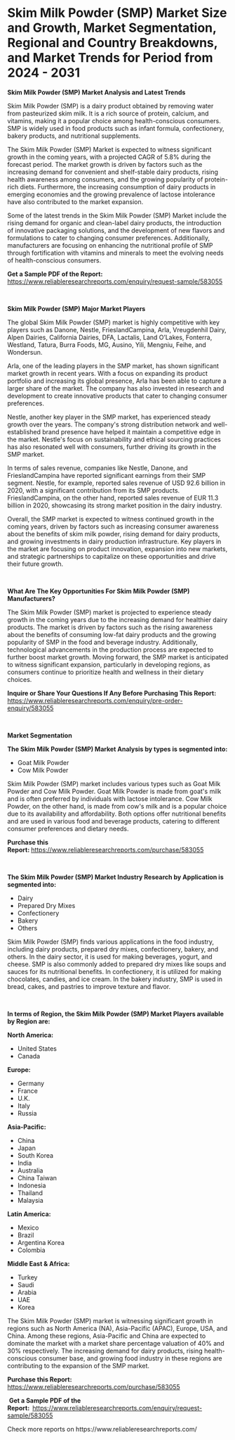 <p><h1>Skim Milk Powder (SMP) Market Size and Growth, Market Segmentation, Regional and Country Breakdowns, and Market Trends for Period from 2024 -  2031</h1></p><p><strong>Skim Milk Powder (SMP) Market Analysis and Latest Trends</strong></p>
<p><p>Skim Milk Powder (SMP) is a dairy product obtained by removing water from pasteurized skim milk. It is a rich source of protein, calcium, and vitamins, making it a popular choice among health-conscious consumers. SMP is widely used in food products such as infant formula, confectionery, bakery products, and nutritional supplements.</p><p>The Skim Milk Powder (SMP) Market is expected to witness significant growth in the coming years, with a projected CAGR of 5.8% during the forecast period. The market growth is driven by factors such as the increasing demand for convenient and shelf-stable dairy products, rising health awareness among consumers, and the growing popularity of protein-rich diets. Furthermore, the increasing consumption of dairy products in emerging economies and the growing prevalence of lactose intolerance have also contributed to the market expansion.</p><p>Some of the latest trends in the Skim Milk Powder (SMP) Market include the rising demand for organic and clean-label dairy products, the introduction of innovative packaging solutions, and the development of new flavors and formulations to cater to changing consumer preferences. Additionally, manufacturers are focusing on enhancing the nutritional profile of SMP through fortification with vitamins and minerals to meet the evolving needs of health-conscious consumers.</p></p>
<p><strong>Get a Sample PDF of the Report:&nbsp;</strong> <a href="https://www.reliableresearchreports.com/enquiry/request-sample/583055">https://www.reliableresearchreports.com/enquiry/request-sample/583055</a></p>
<p>&nbsp;</p>
<p><strong>Skim Milk Powder (SMP) Major Market Players</strong></p>
<p><p>The global Skim Milk Powder (SMP) market is highly competitive with key players such as Danone, Nestle, FrieslandCampina, Arla, Vreugdenhil Dairy, Alpen Dairies, California Dairies, DFA, Lactalis, Land O’Lakes, Fonterra, Westland, Tatura, Burra Foods, MG, Ausino, Yili, Mengniu, Feihe, and Wondersun.</p><p>Arla, one of the leading players in the SMP market, has shown significant market growth in recent years. With a focus on expanding its product portfolio and increasing its global presence, Arla has been able to capture a larger share of the market. The company has also invested in research and development to create innovative products that cater to changing consumer preferences.</p><p>Nestle, another key player in the SMP market, has experienced steady growth over the years. The company's strong distribution network and well-established brand presence have helped it maintain a competitive edge in the market. Nestle's focus on sustainability and ethical sourcing practices has also resonated well with consumers, further driving its growth in the SMP market.</p><p>In terms of sales revenue, companies like Nestle, Danone, and FrieslandCampina have reported significant earnings from their SMP segment. Nestle, for example, reported sales revenue of USD 92.6 billion in 2020, with a significant contribution from its SMP products. FrieslandCampina, on the other hand, reported sales revenue of EUR 11.3 billion in 2020, showcasing its strong market position in the dairy industry.</p><p>Overall, the SMP market is expected to witness continued growth in the coming years, driven by factors such as increasing consumer awareness about the benefits of skim milk powder, rising demand for dairy products, and growing investments in dairy production infrastructure. Key players in the market are focusing on product innovation, expansion into new markets, and strategic partnerships to capitalize on these opportunities and drive their future growth.</p></p>
<p>&nbsp;</p>
<p><strong>What Are The Key Opportunities For Skim Milk Powder (SMP) Manufacturers?</strong></p>
<p><p>The Skim Milk Powder (SMP) market is projected to experience steady growth in the coming years due to the increasing demand for healthier dairy products. The market is driven by factors such as the rising awareness about the benefits of consuming low-fat dairy products and the growing popularity of SMP in the food and beverage industry. Additionally, technological advancements in the production process are expected to further boost market growth. Moving forward, the SMP market is anticipated to witness significant expansion, particularly in developing regions, as consumers continue to prioritize health and wellness in their dietary choices.</p></p>
<p><strong>Inquire or Share Your Questions If Any Before Purchasing This Report:</strong> <a href="https://www.reliableresearchreports.com/enquiry/pre-order-enquiry/583055">https://www.reliableresearchreports.com/enquiry/pre-order-enquiry/583055</a></p>
<p>&nbsp;</p>
<p><strong>Market Segmentation</strong></p>
<p><strong>The Skim Milk Powder (SMP) Market Analysis by types is segmented into:</strong></p>
<p><ul><li>Goat Milk Powder</li><li>Cow Milk Powder</li></ul></p>
<p><p>Skim Milk Powder (SMP) market includes various types such as Goat Milk Powder and Cow Milk Powder. Goat Milk Powder is made from goat's milk and is often preferred by individuals with lactose intolerance. Cow Milk Powder, on the other hand, is made from cow's milk and is a popular choice due to its availability and affordability. Both options offer nutritional benefits and are used in various food and beverage products, catering to different consumer preferences and dietary needs.</p></p>
<p><strong>Purchase this Report:&nbsp;</strong><a href="https://www.reliableresearchreports.com/purchase/583055">https://www.reliableresearchreports.com/purchase/583055</a></p>
<p>&nbsp;</p>
<p><strong>The Skim Milk Powder (SMP) Market Industry Research by Application is segmented into:</strong></p>
<p><ul><li>Dairy</li><li>Prepared Dry Mixes</li><li>Confectionery</li><li>Bakery</li><li>Others</li></ul></p>
<p><p>Skim Milk Powder (SMP) finds various applications in the food industry, including dairy products, prepared dry mixes, confectionery, bakery, and others. In the dairy sector, it is used for making beverages, yogurt, and cheese. SMP is also commonly added to prepared dry mixes like soups and sauces for its nutritional benefits. In confectionery, it is utilized for making chocolates, candies, and ice cream. In the bakery industry, SMP is used in bread, cakes, and pastries to improve texture and flavor.</p></p>
<p>&nbsp;</p>
<p><strong>In terms of Region, the Skim Milk Powder (SMP) Market Players available by Region are:</strong></p>
<p>
    <p> <strong> North America: </strong>
        <ul>
            <li>United States</li>
            <li>Canada</li>
        </ul>
        </p> 
    <p> <strong> Europe: </strong>
        <ul>
            <li>Germany</li>
            <li>France</li>
            <li>U.K.</li>
            <li>Italy</li>
            <li>Russia</li>
        </ul>
        </p> 
    <p> <strong> Asia-Pacific: </strong>
        <ul>
            <li>China</li>
            <li>Japan</li>
            <li>South Korea</li>
            <li>India</li>
            <li>Australia</li>
            <li>China Taiwan</li>
            <li>Indonesia</li>
            <li>Thailand</li>
            <li>Malaysia</li>
        </ul>
        </p> 
    <p> <strong> Latin America: </strong>
        <ul>
            <li>Mexico</li>
            <li>Brazil</li>
            <li>Argentina Korea</li>
            <li>Colombia</li>
        </ul>
        </p> 
    <p> <strong> Middle East & Africa: </strong>
        <ul>
            <li>Turkey</li>
            <li>Saudi</li>
            <li>Arabia</li>
            <li>UAE</li>
            <li>Korea</li>
        </ul>
    </p>
    </p>
<p><p>The Skim Milk Powder (SMP) market is witnessing significant growth in regions such as North America (NA), Asia-Pacific (APAC), Europe, USA, and China. Among these regions, Asia-Pacific and China are expected to dominate the market with a market share percentage valuation of 40% and 30% respectively. The increasing demand for dairy products, rising health-conscious consumer base, and growing food industry in these regions are contributing to the expansion of the SMP market.</p></p>
<p><strong>Purchase this Report: </strong><a href="https://www.reliableresearchreports.com/purchase/583055">https://www.reliableresearchreports.com/purchase/583055</a></p>
<p>&nbsp;<strong>Get a Sample PDF of the Report:&nbsp;&nbsp;</strong><a href="https://www.reliableresearchreports.com/enquiry/request-sample/583055">https://www.reliableresearchreports.com/enquiry/request-sample/583055</a></p>
<p><strong></strong></p>
<p>Check more reports on https://www.reliableresearchreports.com/</p>